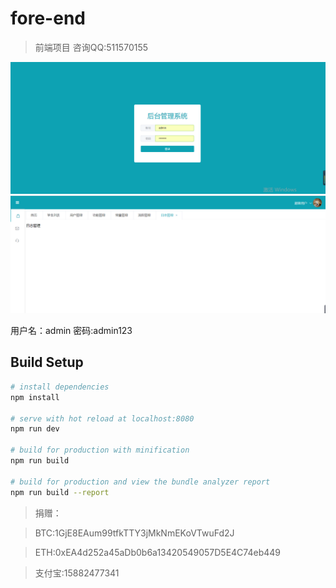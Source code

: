 # fore-end

> 前端项目 咨询QQ:511570155

![image](https://github.com/zouyou/fore-end/blob/dev/src/assets/login.png)
![image](https://github.com/zouyou/fore-end/blob/dev/src/assets/index.png)

用户名：admin 密码:admin123

## Build Setup

``` bash
# install dependencies
npm install

# serve with hot reload at localhost:8080
npm run dev

# build for production with minification
npm run build

# build for production and view the bundle analyzer report
npm run build --report
```

> 捐赠：

> BTC:1GjE8EAum99tfkTTY3jMkNmEKoVTwuFd2J

> ETH:0xEA4d252a45aDb0b6a13420549057D5E4C74eb449

> 支付宝:15882477341

